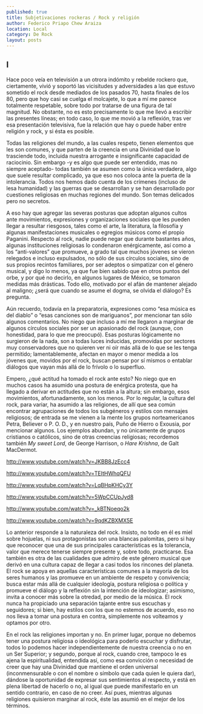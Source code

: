 ```yaml
---
published: true
title: Subjetivaciones rockeras / Rock y religión
author: Federico Priapo Chew Araiza
location: Local
category: De Rock
layout: posts
---
```


## I

Hace poco veía en televisión a un otrora indómito y rebelde rockero que, ciertamente, vivió y soportó las vicisitudes y adversidades a las que estuvo sometido el rock desde mediados de los pasados 70, hasta finales de los 80, pero que hoy casi se cuelga el molcajete, lo que a mí me parece totalmente respetable, sobre todo por tratarse de una figura de tal magnitud. No obstante, no es esto precisamente lo que me llevó a escribir las presentes líneas; en todo caso, lo que me movió a la reflexión, tras ver esa presentación televisiva, fue la relación que hay o puede haber entre religión y rock, y si ésta es posible.

Todas las religiones del mundo, a las cuales respeto, tienen elementos que les son comunes, y que parten de la creencia en una Divinidad que lo trasciende todo, incluida nuestra arrogante e insignificante capacidad de raciocinio. Sin embargo -y es algo que puede ser entendido, mas no siempre aceptado- todas también se asumen como la única verdadera, algo que suele resultar complicado, ya que eso nos coloca ante la puerta de la intolerancia. Todos nos hemos dado cuenta de los crímenes (incluso de lesa humanidad) y las guerras que se desarrollan y se han desarrollado por cuestiones religiosas en muchas regiones del mundo. Son temas delicados pero no secretos.

A eso hay que agregar las severas posturas que adoptan algunos cultos ante movimientos, expresiones y organizaciones sociales que les pueden llegar a resultar riesgosos, tales como el arte, la literatura, la filosofía y algunas manifestaciones musicales o egregios músicos como el propio Paganini. Respecto al rock, nadie puede negar que durante bastantes años, algunas instituciones religiosas lo condenaron enérgicamente, así como a los “anti-valores” que promueve, a grado tal que muchos jóvenes se vieron relegados e incluso expulsados, no sólo de sus círculos sociales, sino de sus propios recintos familiares, por ser adeptos o simpatizar con el género musical, y digo lo menos, ya que fue bien sabido que en otros puntos del orbe, y por qué no decirlo, en algunos lugares de México, se tomaron medidas más drásticas. Todo ello, motivado por el afán de mantener alejado al maligno; ¿será que cuando se asume el dogma, se olvida el diálogo? Es pregunta.

Aún recuerdo, todavía en la preparatoria, expresiones como “esa música es del diablo” o “esas canciones son de mariguanos”, por mencionar tan sólo algunos comentarios. No niego que incluso a mí me llegaron a marginar de algunos círculos sociales por ser un apasionado del rock (aunque, con honestidad, para lo que me preocupó). Esas posturas lógicamente no surgieron de la nada, son a todas luces inducidas, promovidas por sectores muy conservadores que no quieren ver ni oír más allá de lo que se les tenga permitido; lamentablemente, afectan en mayor o menor medida a los jóvenes que, movidos por el rock, buscan pensar por sí mismos o entablar diálogos que vayan más allá de lo frívolo o lo superfluo.

Empero, ¿qué actitud ha tomado el rock ante esto? No niego que en muchos casos ha asumido una postura de enérgica protesta, que ha llegado a derivar en actitudes que no están a la altura; sin embargo, esos movimientos, afortunadamente, son los menos. Por lo regular, la cultura del rock, para variar, ha asumido a las religiones, de allí que sea común encontrar agrupaciones de todos los subgéneros y estilos con mensajes religiosos; de entrada se me vienen a la mente los grupos norteamericanos Petra, Believer o P. O. D., y en nuestro país, Puño de Hierro o Exousia, por mencionar algunos. Los ejemplos abundan, y no únicamente de grupos cristianos o católicos, sino de otras creencias religiosas; recordemos también _My sweet Lord_, de George Harrison, o _Hare Krishna_, de Galt MacDermot.

http://www.youtube.com/watch?v=JKBB8JzEcc4

http://www.youtube.com/watch?v=TEItHWhqQFU

http://www.youtube.com/watch?v=LqBHpKHCy3Y

http://www.youtube.com/watch?v=5WpCCUpJyd8

http://www.youtube.com/watch?v=_kBTNoeqo2k

http://www.youtube.com/watch?v=9qdKZBXMX5E

Lo anterior responde a la naturaleza del rock. Insisto, no todo en él es miel sobre hojuelas, ni sus protagonistas son una blancas palomitas, pero si hay que reconocer que una de sus principales características es la tolerancia, valor que merece tenerse siempre presente y, sobre todo, practicarse. Esa también es otra de las cualidades que admiro de este género musical que derivó en una cultura capaz de llegar a casi todos los rincones del planeta. El rock se apoya en aquellas características comunes a la mayoría de los seres humanos y las promueve en un ambiente de respeto y convivencia; busca estar más allá de cualquier ideología, postura religiosa o política y promueve el diálogo y la reflexión sin la intención de ideologizar; asimismo, invita a conocer más sobre la otredad, por medio de la música. El rock nunca ha propiciado una separación tajante entre sus escuchas y seguidores; si bien, hay estilos con los que no estemos de acuerdo, eso no nos lleva a tomar una postura en contra, simplemente nos volteamos y optamos por otro.

En el rock las religiones importan y no. En primer lugar, porque no debemos tener una postura religiosa o ideológica para poderlo escuchar y disfrutar, todos lo podemos hacer independientemente de nuestra creencia o no en un Ser Superior; y segundo, porque al rock, cuando cree, tampoco le es ajena la espiritualidad, entendida así, como esa convicción o necesidad de creer que hay una Divinidad que mantiene el orden universal (inconmensurable o con el nombre o símbolo que cada quien le quiera dar), dándose la oportunidad de expresar sus sentimientos al respecto, y está en plena libertad de hacerlo o no, al igual que puede manifestarlo en un sentido contrario, en caso de no creer. Así pues, mientras algunas religiones quisieron marginar al rock, éste las asumió en el mejor de los términos.

